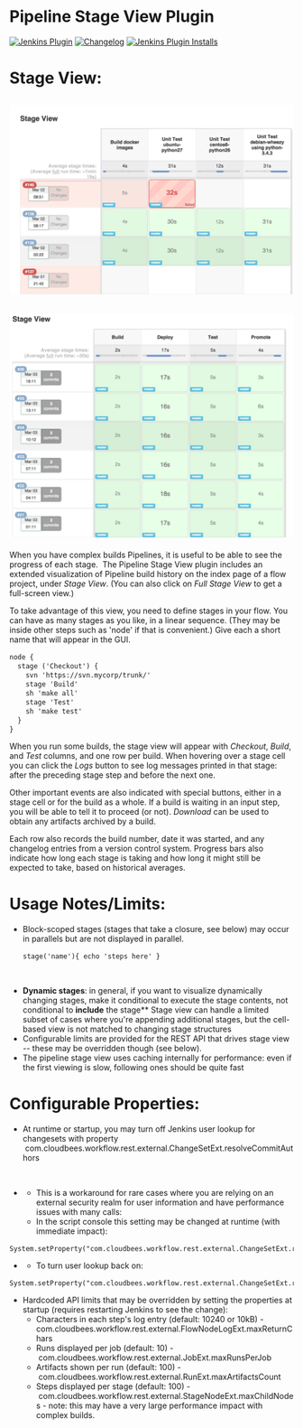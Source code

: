 # Pipeline Stage View Plugin

[![Jenkins Plugin](https://img.shields.io/jenkins/plugin/v/pipeline-stage-view)](https://plugins.jenkins.io/pipeline-stage-view)
[![Changelog](https://img.shields.io/github/v/tag/jenkinsci/pipeline-stage-view-plugin?label=changelog)](https://github.com/jenkinsci/pipeline-stage-view-plugin/blob/master/CHANGELOG.md)
[![Jenkins Plugin Installs](https://img.shields.io/jenkins/plugin/i/pipeline-stage-view?color=blue)](https://plugins.jenkins.io/pipeline-stage-view)

# Stage View: 

## ![](docs/images/who-broke-it.png)

## ![](docs/images/green-and-mean.png)

When you have complex builds Pipelines, it is useful to be able to see
the progress of each stage.  The Pipeline Stage View plugin includes an
extended visualization of Pipeline build history on the index page of a
flow project, under *Stage View*. (You can also click on *Full Stage
View* to get a full-screen view.)

To take advantage of this view, you need to define stages in your flow.
You can have as many stages as you like, in a linear sequence. (They may
be inside other steps such as 'node' if that is convenient.) Give each a
short name that will appear in the GUI.

``` syntaxhighlighter-pre
node {
  stage ('Checkout') {
    svn 'https://svn.mycorp/trunk/'
    stage 'Build'
    sh 'make all'
    stage 'Test'
    sh 'make test'
  }
}
```

When you run some builds, the stage view will appear
with *Checkout*, *Build*, and *Test* columns, and one row per build.
When hovering over a stage cell you can click the *Logs* button to see
log messages printed in that stage: after the preceding stage step and
before the next one.

Other important events are also indicated with special buttons, either
in a stage cell or for the build as a whole. If a build is waiting in
an input step, you will be able to tell it to proceed (or
not). *Download* can be used to obtain any artifacts archived by a
build. 

Each row also records the build number, date it was started, and any
changelog entries from a version control system. Progress bars also
indicate how long each stage is taking and how long it might still be
expected to take, based on historical averages.

# Usage Notes/Limits:

-   Block-scoped stages (stages that take a closure, see below) may
    occur in parallels but are not displayed in parallel.

    ``` syntaxhighlighter-pre
    stage('name'){ echo 'steps here' }
    ```

&nbsp;

-   **Dynamic stages**: in general, if you want to visualize dynamically
    changing stages, make it conditional to execute the stage contents,
    not conditional to **include** the stage\*\* Stage view can handle a
    limited subset of cases where you're appending additional stages,
    but the cell-based view is not matched to changing stage structures 
-   Configurable limits are provided for the REST API that drives stage
    view -- these may be overridden though (see below).
-   The pipeline stage view uses caching internally for performance:
    even if the first viewing is slow, following ones should be quite
    fast

# Configurable Properties:

-   At runtime or startup, you may turn off Jenkins user lookup for
    changesets with property
     com.cloudbees.workflow.rest.external.ChangeSetExt.resolveCommitAuthors

&nbsp;

-   -   This is a workaround for rare cases where you are relying on an
        external security realm for user information and have
        performance issues with many calls:
    -   In the script console this setting may be changed at runtime
        (with immediate impact):

``` syntaxhighlighter-pre
System.setProperty("com.cloudbees.workflow.rest.external.ChangeSetExt.resolveCommitAuthors","false");
```

-   -   To turn user lookup back on: 

``` syntaxhighlighter-pre
System.setProperty("com.cloudbees.workflow.rest.external.ChangeSetExt.resolveCommitAuthors","true");
```

-   Hardcoded API limits that may be overridden by setting the
    properties at startup (requires restarting Jenkins to see the
    change):
    -   Characters in each step's log entry (default: 10240 or 10kB) -
        com.cloudbees.workflow.rest.external.FlowNodeLogExt.maxReturnChars
    -   Runs displayed per job (default: 10)
        - com.cloudbees.workflow.rest.external.JobExt.maxRunsPerJob
    -   Artifacts shown per run (default: 100)
        - com.cloudbees.workflow.rest.external.RunExt.maxArtifactsCount
    -   Steps displayed per stage (default: 100)
        - com.cloudbees.workflow.rest.external.StageNodeExt.maxChildNodes -
        note: this may have a very large performance impact with complex
        builds.

